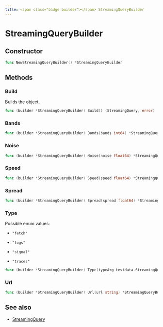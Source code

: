 ```yaml
---
title: <span class="badge builder"></span> StreamingQueryBuilder
---
```

# <span class="badge builder"></span> StreamingQueryBuilder

## Constructor

```go
func NewStreamingQueryBuilder() *StreamingQueryBuilder
```
## Methods

### <span class="badge object-method"></span> Build

Builds the object.

```go
func (builder *StreamingQueryBuilder) Build() (StreamingQuery, error)
```

### <span class="badge object-method"></span> Bands

```go
func (builder *StreamingQueryBuilder) Bands(bands int64) *StreamingQueryBuilder
```

### <span class="badge object-method"></span> Noise

```go
func (builder *StreamingQueryBuilder) Noise(noise float64) *StreamingQueryBuilder
```

### <span class="badge object-method"></span> Speed

```go
func (builder *StreamingQueryBuilder) Speed(speed float64) *StreamingQueryBuilder
```

### <span class="badge object-method"></span> Spread

```go
func (builder *StreamingQueryBuilder) Spread(spread float64) *StreamingQueryBuilder
```

### <span class="badge object-method"></span> Type

Possible enum values:

 - `"fetch"` 

 - `"logs"` 

 - `"signal"` 

 - `"traces"` 

```go
func (builder *StreamingQueryBuilder) Type(typeArg testdata.StreamingQueryType) *StreamingQueryBuilder
```

### <span class="badge object-method"></span> Url

```go
func (builder *StreamingQueryBuilder) Url(url string) *StreamingQueryBuilder
```

## See also

 * <span class="badge object-type-struct"></span> [StreamingQuery](./object-StreamingQuery.md)
